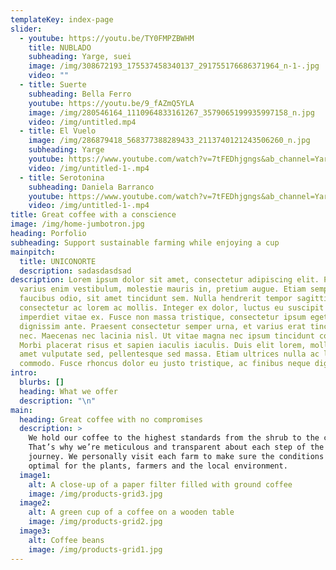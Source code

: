 ```yaml
---
templateKey: index-page
slider:
  - youtube: https://youtu.be/TY0FMPZBWHM
    title: NUBLADO
    subheading: Yarge, suei
    image: /img/308672193_175537458340137_291755176686371964_n-1-.jpg
    video: ""
  - title: Suerte
    subheading: Bella Ferro
    youtube: https://youtu.be/9_fAZmQ5YLA
    image: /img/280546164_1110964833161267_3579065199935997158_n.jpg
    video: /img/untitled.mp4
  - title: El Vuelo
    image: /img/286879418_568377388289433_2113740121243506260_n.jpg
    subheading: Yarge
    youtube: https://www.youtube.com/watch?v=7tFEDhjgngs&ab_channel=Yarge
    video: /img/untitled-1-.mp4
  - title: Serotonina
    subheading: Daniela Barranco
    youtube: https://www.youtube.com/watch?v=7tFEDhjgngs&ab_channel=Yarge
    video: /img/untitled-1-.mp4
title: Great coffee with a conscience
image: /img/home-jumbotron.jpg
heading: Porfolio
subheading: Support sustainable farming while enjoying a cup
mainpitch:
  title: UNICONORTE
  description: sadasdasdsad
description: Lorem ipsum dolor sit amet, consectetur adipiscing elit. Praesent
  varius enim vestibulum, molestie mauris in, pretium augue. Etiam semper
  faucibus odio, sit amet tincidunt sem. Nulla hendrerit tempor sagittis. Nunc
  consectetur ac lorem ac mollis. Integer ex dolor, luctus eu suscipit laoreet,
  imperdiet vitae ex. Fusce non massa tristique, consectetur ipsum eget,
  dignissim ante. Praesent consectetur semper urna, et varius erat tincidunt
  nec. Maecenas nec lacinia nisl. Ut vitae magna nec ipsum tincidunt congue.
  Morbi placerat risus et sapien iaculis iaculis. Duis elit lorem, mollis sit
  amet vulputate sed, pellentesque sed massa. Etiam ultrices nulla ac lacinia
  commodo. Fusce rhoncus dolor eu justo tristique, ac finibus neque dignissim.
intro:
  blurbs: []
  heading: What we offer
  description: "\n"
main:
  heading: Great coffee with no compromises
  description: >
    We hold our coffee to the highest standards from the shrub to the cup.
    That’s why we’re meticulous and transparent about each step of the coffee’s
    journey. We personally visit each farm to make sure the conditions are
    optimal for the plants, farmers and the local environment.
  image1:
    alt: A close-up of a paper filter filled with ground coffee
    image: /img/products-grid3.jpg
  image2:
    alt: A green cup of a coffee on a wooden table
    image: /img/products-grid2.jpg
  image3:
    alt: Coffee beans
    image: /img/products-grid1.jpg
---
```

